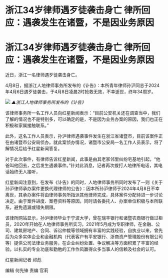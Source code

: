 # 浙江34岁律师遇歹徒袭击身亡 律所回应：遇袭发生在诸暨，不是因业务原因

# 浙江34岁律师遇歹徒袭击身亡 律所回应：遇袭发生在诸暨，不是因业务原因

近日，浙江一名律师遇歹徒袭击身亡。

4月8日，据浙江人地律师事务所发布的《讣告》：本所青年律师孙沪同志于2024年4月6日遇歹徒袭击，于4月8日凌晨2时抢救无效，不幸逝世，终年34周岁。

![](https://inews.gtimg.com/om_bt/OgALoEch9_I5iBxhMApPpYgxdErPpgaKdjZq0f5-NRHKoAA/1000)
_▲浙江人地律师事务所发布的《讣告》_

该律师事务所一名工作人员向红星新闻表示：“目前公安机关还在调查当中，我们了解的情况也不是特别多，可以确定的是，不是因为业务办案的原因，我们也正在积极和家属接触联系。”

此外，这名工作人员表示，孙沪律师遇袭事件发生在浙江省诸暨市，目前该案件正在由诸暨市公安局侦办。就此案侦办情况，诸暨市公安局一名工作人员表示，将了解情况后给予红星新闻答复。

对于此次事件，有律师告诉红星新闻，此事是由其老家邻里纠纷宅基地引起，“他爸叫他回去，之后发生遇袭事件。”针对此消息，记者再次拨打人地律所电话，其电话始终无人接听，

红星新闻注意到，在发布《讣告》的同时，人地律师事务所同时发布了一则《关于孙沪律师承办案件更换代理律师的公告》：因本所孙沪律师于2024年4月8日不幸离世，其承办案件将由律师事务所指派其他律师完成，具体案件分配待进一步讨论决定。由于案件进度、案卷资料等原因，同时请各委托人、办案单位积极与本所联系，避免遗漏或错失期限。

该律所网站显示，孙沪律师毕业于宁波大学，曾在瑞丰银行和诸暨农商银行做过柜员，2020年开始在人地律师事务所实习，2021年5月成为专职律师，在金融、公司、建筑房地产、合同、诉讼仲裁等领域拥有丰富的实践经验，自执业以来，曾先后为众多实体企业和金融机构（代表客户有平安银行、浙商资产管理股份有限公司等）提供公司法律业务服务，在企业纠纷处置、争议解决等方面积累了丰富的经验。以扎实的专业功底和勤勉的工作作风赢得众多当事人的信赖及社会的认可。

红星新闻记者 祁彪

编辑 何先锋 责编 官莉

